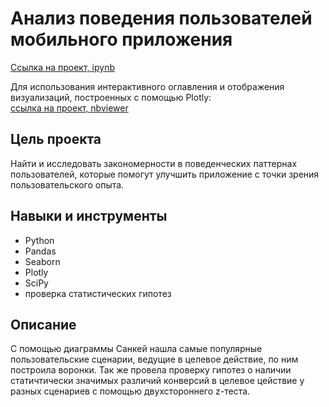 # Анализ поведения пользователей мобильного приложения

[Ссылка на проект, ipynb](https://github.com/aleksandratucker/Portfolio/blob/main/04%20User%20behavior%20(mobile%20app)/analysis_of_user_behavior_app.ipynb)

Для использования интерактивного оглавления  и отображения визуализаций, построенных с помощью Plotly: <br/> [ссылка на проект, nbviewer](https://nbviewer.org/github/aleksandratucker/Portfolio/blob/main/User%20behavior%20%28mobile%20app%29/analysis_of_user_behavior_app.ipynb)

## Цель проекта

Найти и исследовать закономерности в поведенческих паттернах пользователей, которые помогут улучшить приложение с точки зрения пользовательского опыта.



## Навыки и инструменты
- Python
- Pandas
- Seaborn
- Plotly
- SciPy
- проверка статистических гипотез



## Описание
С помощью диаграммы Санкей нашла самые популярные пользовательские сценарии, ведущие в целевое действие, по ним построила воронки. Так же провела проверку гипотез о наличии статичтически значимых различий конверсий в целевое цействие у разных сценариев с помощью двухстороннего z-теста. 

